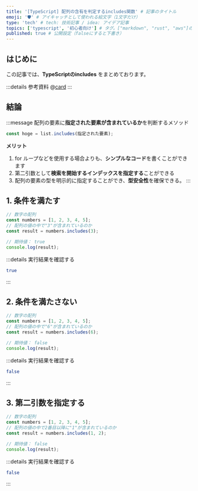 ```yaml
---
title: '[TypeScript] 配列の含有を判定するincludes関数' # 記事のタイトル
emoji: '🛡' # アイキャッチとして使われる絵文字（1文字だけ）
type: 'tech' # tech: 技術記事 / idea: アイデア記事
topics: ['typescript', '初心者向け'] # タグ。["markdown", "rust", "aws"]のように指定する
published: true # 公開設定（falseにすると下書き）
---
```


## はじめに

この記事では、**TypeScriptのincludes** をまとめております。

:::details 参考資料
@[card](https://oukayuka.booth.pm/items/2368045)
:::

## 結論

:::message
配列の要素に**指定された要素が含まれているか**を判断するメソッド

```typescript
const hoge = list.includes(指定された要素);
```

**メリット**
1. for ループなどを使用する場合よりも、**シンプルなコード**を書くことができます
2. 第二引数として**検索を開始するインデックスを指定する**ことができる
3. 配列の要素の型を明示的に指定することができ、**型安全性**を確保できる。
:::



## 1. 条件を満たす

```ts
// 数字の配列
const numbers = [1, 2, 3, 4, 5];
// 配列の値の中で"3"が含まれているのか
const result = numbers.includes(3);

// 期待値： true
console.log(result);
```

:::details 実行結果を確認する
```bash
true
```
:::

## 2. 条件を満たさない

```typescript
// 数字の配列
const numbers = [1, 2, 3, 4, 5];
// 配列の値の中で"6"が含まれているのか
const result = numbers.includes(6);

// 期待値： false
console.log(result);
```

:::details 実行結果を確認する
```bash
false
```
:::

## 3. 第二引数を指定する

```typescript
// 数字の配列
const numbers = [1, 2, 3, 4, 5];
// 配列の値の中で2番目以降に"1"が含まれているのか
const result = numbers.includes(1, 2);

// 期待値： false
console.log(result);
```

:::details 実行結果を確認する
```bash
false
```
:::
